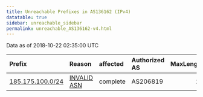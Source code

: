 ```yaml
---
title: Unreachable Prefixes in AS136162 (IPv4)
datatable: true
sidebar: unreachable_sidebar
permalink: unreachable_AS136162-v4.html
---
```


Data as of 2018-10-22 02:35:00 UTC


<div class="datatable-begin"></div>

| Prefix                                                     | Reason                                                                                                   | affected   | Authorized AS   |   MaxLength | Anchor                                         |   unreachable /24s |
|:-----------------------------------------------------------|:---------------------------------------------------------------------------------------------------------|:-----------|:----------------|------------:|:-----------------------------------------------|-------------------:|
| [185.175.100.0/24](https://stat.ripe.net/185.175.100.0/24) | [INVALID ASN](https://rpki-validator.ripe.net/announcement-preview?asn=AS136162&prefix=185.175.100.0/24) | complete   | AS206819        |          24 | [RIPE](unreachable_RIPE_NCC_RPKI_Root-v4.html) |                  1 |

<div class="datatable-end"></div>